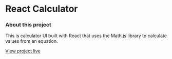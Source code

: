 # React Calculator

### About this project

This is calculator UI built with React that uses the Math.js library to calculate values from an equation.

[View project live](https://ttboimike.github.io/react-app-calculator/)
